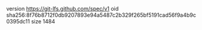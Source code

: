 version https://git-lfs.github.com/spec/v1
oid sha256:8f76b8712f0db9207893e94a5487c2b329f265bf5191cad56f9a4b9c0395dc11
size 1484
